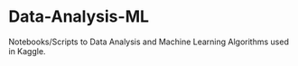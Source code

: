 # Data-Analysis-ML
Notebooks/Scripts to Data Analysis and Machine Learning Algorithms used in Kaggle.
